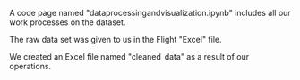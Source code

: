 A code page named "dataprocessingandvisualization.ipynb" includes all our work processes on the dataset. 

The raw data set was given to us in the Flight "Excel" file.

We created an Excel file named "cleaned_data" as a result of our operations.
